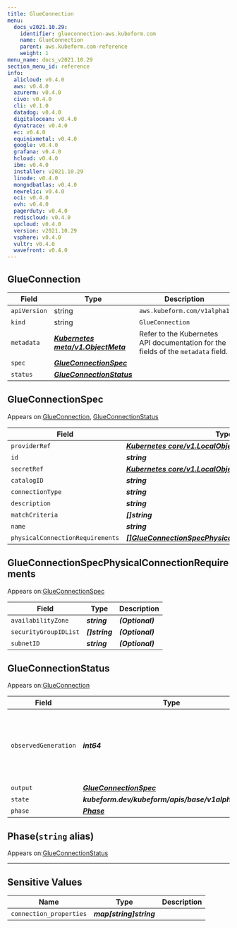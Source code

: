 ```yaml
---
title: GlueConnection
menu:
  docs_v2021.10.29:
    identifier: glueconnection-aws.kubeform.com
    name: GlueConnection
    parent: aws.kubeform.com-reference
    weight: 1
menu_name: docs_v2021.10.29
section_menu_id: reference
info:
  alicloud: v0.4.0
  aws: v0.4.0
  azurerm: v0.4.0
  civo: v0.4.0
  cli: v0.1.0
  datadog: v0.4.0
  digitalocean: v0.4.0
  dynatrace: v0.4.0
  ec: v0.4.0
  equinixmetal: v0.4.0
  google: v0.4.0
  grafana: v0.4.0
  hcloud: v0.4.0
  ibm: v0.4.0
  installer: v2021.10.29
  linode: v0.4.0
  mongodbatlas: v0.4.0
  newrelic: v0.4.0
  oci: v0.4.0
  ovh: v0.4.0
  pagerduty: v0.4.0
  rediscloud: v0.4.0
  upcloud: v0.4.0
  version: v2021.10.29
  vsphere: v0.4.0
  vultr: v0.4.0
  wavefront: v0.4.0
---
```


## GlueConnection
| Field | Type | Description |
| ------ | ----- | ----------- |
| `apiVersion` | string | `aws.kubeform.com/v1alpha1` |
|    `kind` | string | `GlueConnection` |
| `metadata` | ***[Kubernetes meta/v1.ObjectMeta](https://v1-18.docs.kubernetes.io/docs/reference/generated/kubernetes-api/v1.18/#objectmeta-v1-meta)***|Refer to the Kubernetes API documentation for the fields of the `metadata` field.|
| `spec` | ***[GlueConnectionSpec](#glueconnectionspec)***||
| `status` | ***[GlueConnectionStatus](#glueconnectionstatus)***||
## GlueConnectionSpec

Appears on:[GlueConnection](#glueconnection), [GlueConnectionStatus](#glueconnectionstatus)

| Field | Type | Description |
| ------ | ----- | ----------- |
| `providerRef` | ***[Kubernetes core/v1.LocalObjectReference](https://v1-18.docs.kubernetes.io/docs/reference/generated/kubernetes-api/v1.18/#localobjectreference-v1-core)***||
| `id` | ***string***||
| `secretRef` | ***[Kubernetes core/v1.LocalObjectReference](https://v1-18.docs.kubernetes.io/docs/reference/generated/kubernetes-api/v1.18/#localobjectreference-v1-core)***||
| `catalogID` | ***string***| ***(Optional)*** |
| `connectionType` | ***string***| ***(Optional)*** |
| `description` | ***string***| ***(Optional)*** |
| `matchCriteria` | ***[]string***| ***(Optional)*** |
| `name` | ***string***||
| `physicalConnectionRequirements` | ***[[]GlueConnectionSpecPhysicalConnectionRequirements](#glueconnectionspecphysicalconnectionrequirements)***| ***(Optional)*** |
## GlueConnectionSpecPhysicalConnectionRequirements

Appears on:[GlueConnectionSpec](#glueconnectionspec)

| Field | Type | Description |
| ------ | ----- | ----------- |
| `availabilityZone` | ***string***| ***(Optional)*** |
| `securityGroupIDList` | ***[]string***| ***(Optional)*** |
| `subnetID` | ***string***| ***(Optional)*** |
## GlueConnectionStatus

Appears on:[GlueConnection](#glueconnection)

| Field | Type | Description |
| ------ | ----- | ----------- |
| `observedGeneration` | ***int64***| ***(Optional)*** Resource generation, which is updated on mutation by the API Server.|
| `output` | ***[GlueConnectionSpec](#glueconnectionspec)***| ***(Optional)*** |
| `state` | ***kubeform.dev/kubeform/apis/base/v1alpha1.State***| ***(Optional)*** |
| `phase` | ***[Phase](#phase)***| ***(Optional)*** |
## Phase(`string` alias)

Appears on:[GlueConnectionStatus](#glueconnectionstatus)

---
## Sensitive Values
| Name | Type | Description |
|------|------|-------------|
| `connection_properties` | ***map[string]string*** ||
